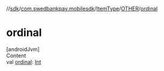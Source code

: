 //[sdk](../../../../index.md)/[com.swedbankpay.mobilesdk](../../index.md)/[ItemType](../index.md)/[OTHER](index.md)/[ordinal](ordinal.md)



# ordinal  
[androidJvm]  
Content  
val [ordinal](ordinal.md): [Int](https://kotlinlang.org/api/latest/jvm/stdlib/kotlin/-int/index.html)  



